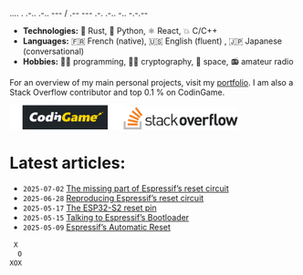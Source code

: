 .... . .-.. .-.. --- / .-- --- .-. .-.. -.. -.-.--

- **Technologies:** 🦀 Rust, 🐍 Python, ⚛ React, 💥 C/C++
- **Languages:** 🇫🇷 French (native), 🇺🇸 English (fluent) , 🇯🇵 Japanese (conversational)
- **Hobbies:** 👨‍💻 programming, 🕵🏻 cryptography, 🚀 space, 📻 amateur radio

For an overview of my main personal projects, visit my [portfolio](https://qsantos.fr/portfolio/).
I am also a Stack Overflow contributor and top 0.1 % on CodinGame.

<a href="https://www.codingame.com/profile/9f252c61454ad1a933ee71419c83cfff3871021"><!--
    --><img src="CodinGame_Logo.svg" alt="CodinGame logo" width="200" /><!--
--></a><!--
--><a href="https://stackoverflow.com/users/4457767/qsantos"><!--
    --><img src="Stack_Overflow_logo.svg" alt="Stack Overflow logo" width="200" /><!--
--></a>

# Latest articles:

- `2025-07-02` [The missing part of Espressif’s reset circuit](https://qsantos.fr/2025/07/02/the-missing-part-of-espressifs-reset-circuit/)
- `2025-06-28` [Reproducing Espressif’s  reset circuit](https://qsantos.fr/2025/06/28/reproducing-espressifs-reset-circuit/)
- `2025-05-17` [The ESP32-S2 reset pin](https://qsantos.fr/2025/05/17/the-esp32-s2-reset-pin/)
- `2025-05-15` [Talking to Espressif’s Bootloader](https://qsantos.fr/2025/05/15/talking-to-espressifs-bootloader/)
- `2025-05-09` [Espressif’s Automatic Reset](https://qsantos.fr/2025/05/09/espressifs-automatic-reset/)

```
 X
  O
XOX
```
